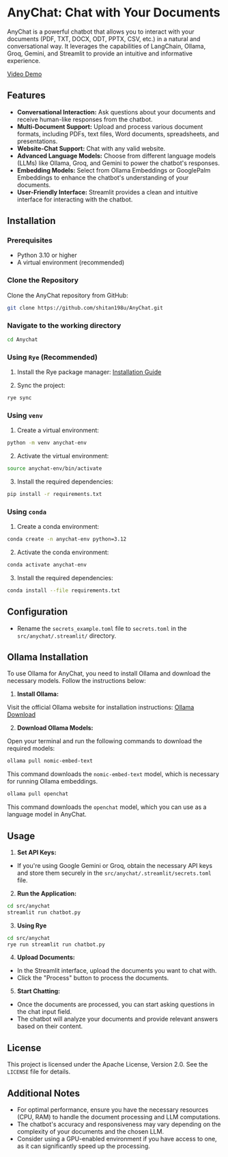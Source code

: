# AnyChat: Chat with Your Documents

AnyChat is a powerful chatbot that allows you to interact with your documents (PDF, TXT, DOCX, ODT, PPTX, CSV, etc.) in a natural and conversational way. It leverages the capabilities of LangChain, Ollama, Groq, Gemini, and Streamlit to provide an intuitive and informative experience.

[Video Demo](https://github.com/shitan198u/AnyChat/assets/74671269/bf254a76-8e47-4d8f-a4d7-03a318d252d6)

## Features

- **Conversational Interaction:** Ask questions about your documents and receive human-like responses from the chatbot.
- **Multi-Document Support:** Upload and process various document formats, including PDFs, text files, Word documents, spreadsheets, and presentations.
- **Website-Chat Support:** Chat with any valid website.
- **Advanced Language Models:** Choose from different language models (LLMs) like Ollama, Groq, and Gemini to power the chatbot's responses.
- **Embedding Models:** Select from Ollama Embeddings or GooglePalm Embeddings to enhance the chatbot's understanding of your documents.
- **User-Friendly Interface:** Streamlit provides a clean and intuitive interface for interacting with the chatbot.

## Installation

### Prerequisites

- Python 3.10 or higher
- A virtual environment (recommended)

### Clone the Repository

Clone the AnyChat repository from GitHub:

```bash
git clone https://github.com/shitan198u/AnyChat.git
```
### Navigate to the working directory

```bash
cd Anychat
```

### Using `Rye` (Recommended)

1. Install the Rye package manager: [Installation Guide](https://rye-up.com/guide/installation/)

2. Sync the project:

```bash
rye sync
```

### Using `venv`

1. Create a virtual environment:

```bash
python -m venv anychat-env
```

2. Activate the virtual environment:

```bash
source anychat-env/bin/activate
```

3. Install the required dependencies:

```bash
pip install -r requirements.txt
```

### Using `conda`

1. Create a conda environment:

```bash
conda create -n anychat-env python=3.12
```

2. Activate the conda environment:

```bash
conda activate anychat-env
```

3. Install the required dependencies:

```bash
conda install --file requirements.txt
```

## Configuration

- Rename the `secrets_example.toml` file to `secrets.toml` in the `src/anychat/.streamlit/` directory.

## Ollama Installation

To use Ollama for AnyChat, you need to install Ollama and download the necessary models. Follow the instructions below:

1. **Install Ollama:**

Visit the official Ollama website for installation instructions: [Ollama Download](https://ollama.com/download)

2. **Download Ollama Models:**

Open your terminal and run the following commands to download the required models:

```bash
ollama pull nomic-embed-text
```

This command downloads the `nomic-embed-text` model, which is necessary for running Ollama embeddings.

```bash
ollama pull openchat
```

This command downloads the `openchat` model, which you can use as a language model in AnyChat.

## Usage

1. **Set API Keys:**
- If you're using Google Gemini or Groq, obtain the necessary API keys and store them securely in the `src/anychat/.streamlit/secrets.toml` file.

2. **Run the Application:**

```bash
cd src/anychat
streamlit run chatbot.py
```
3. **Using Rye**

```bash
cd src/anychat
rye run streamlit run chatbot.py
```

4. **Upload Documents:**
- In the Streamlit interface, upload the documents you want to chat with.
- Click the "Process" button to process the documents.

5. **Start Chatting:**
- Once the documents are processed, you can start asking questions in the chat input field.
- The chatbot will analyze your documents and provide relevant answers based on their content.

## License

This project is licensed under the Apache License, Version 2.0. See the `LICENSE` file for details.

## Additional Notes

- For optimal performance, ensure you have the necessary resources (CPU, RAM) to handle the document processing and LLM computations.
- The chatbot's accuracy and responsiveness may vary depending on the complexity of your documents and the chosen LLM.
- Consider using a GPU-enabled environment if you have access to one, as it can significantly speed up the processing.